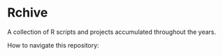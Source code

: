 # Rchive

A collection of R scripts and projects accumulated throughout the years.

How to navigate this repository:
